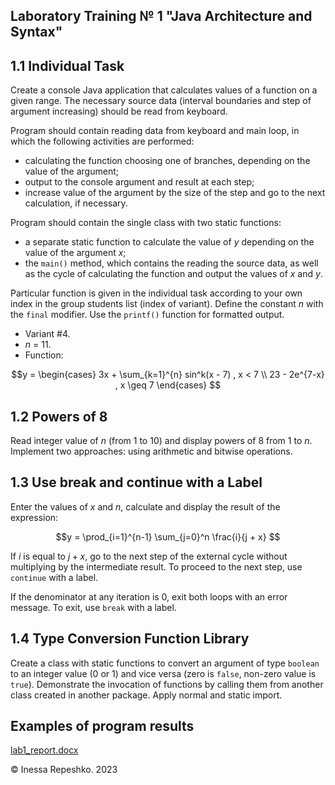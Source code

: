 ## Laboratory Training № 1 "Java Architecture and Syntax"

## 1.1 Individual Task

Create a console Java application that calculates values of a function on a given range. The necessary source data (interval boundaries and step of argument increasing) should be read from keyboard.

Program should contain reading data from keyboard and main loop, in which the following activities are performed:
* calculating the function choosing one of branches, depending on the value of the argument;
* output to the console argument and result at each step;
* increase value of the argument by the size of the step and go to the next calculation, if necessary.

Program should contain the single class with two static functions:
* a separate static function to calculate the value of $`y`$ depending on the value of the argument $`x`$;
* the ```main()``` method, which contains the reading the source data, as well as the cycle of calculating the function and output the values of $`x`$ and $`y`$.

Particular function is given in the individual task according to your own index in the group students list (index of variant). Define the constant $`n`$ with the ```final``` modifier. Use the ```printf()``` function for formatted output.

* Variant #4.
* $`n`$ = 11.
* Function:
```math
y = \begin{cases}
3x + \sum_{k=1}^{n} sin^k(x - 7) , x < 7
\\ 23 - 2e^{7-x} , x \geq 7
\end{cases} 
```

## 1.2 Powers of 8

Read integer value of $`n`$ (from 1 to 10) and display powers of 8 from 1 to $`n`$. Implement two approaches: using arithmetic and bitwise operations.

## 1.3 Use break and continue with a Label

Enter the values of $`x`$ and $`n`$, calculate and display the result of the expression:

```math
y =  \prod_{i=1}^{n-1} \sum_{j=0}^n \frac{i}{j + x} 
```

If $`i`$ is equal to $`j + x`$, go to the next step of the external cycle without multiplying by the intermediate result. To proceed to the next step, use ```continue``` with a label.

If the denominator at any iteration is 0, exit both loops with an error message. To exit, use ```break``` with a label.

## 1.4 Type Conversion Function Library

Create a class with static functions to convert an argument of type ```boolean``` to an integer value (0 or 1) and vice versa (zero is ```false```, non-zero value is ```true```). Demonstrate the invocation of functions by calling them from another class created in another package. Apply normal and static import.

## Examples of program results

[lab1_report.docx](https://github.com/InessaRepeshko/fundamentals-of-java-programming/blob/main/lab1/lab1_report.docx)

© Inessa Repeshko. 2023
